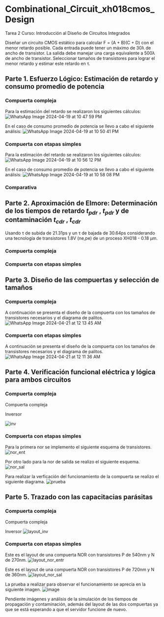 # Combinational_Circuit_xh018cmos_Design
Tarea 2 Curso: Introducción al Diseño de Circuitos Integrados

Diseñar un circuito CMOS estático para calcular F = (A + B)(C + D) con el menor retardo posible. Cada entrada puede tener un máximo de 30λ de ancho de transistor. La salida debe manejar una carga equivalente a 500λ de ancho de transistor. Seleccionar tamaños de transistores para lograr el menor retardo y estimar este retardo en τ.


## Parte 1. Esfuerzo Lógico: Estimación de retardo y consumo promedio de potencia 

### Compuerta compleja
Para la estimación del retardo se realizaron los siguientes cálculos:
![WhatsApp Image 2024-04-19 at 10 47 59 PM](https://github.com/DJosueMM/combinational_circuit_xh018cmos_design/assets/125601912/a24a9b17-6387-4d2f-9950-2d08de2075d6)

En el caso de consumo promedio de potencia se llevo a cabo el siguiente análisis:
![WhatsApp Image 2024-04-19 at 10 50 41 PM](https://github.com/DJosueMM/combinational_circuit_xh018cmos_design/assets/125601912/443cf5e8-7cf1-4539-88c6-86c919d10636)

### Compuerta con etapas simples
Para la estimación del retardo se realizaron los siguientes cálculos:
![WhatsApp Image 2024-04-19 at 10 56 12 PM](https://github.com/DJosueMM/combinational_circuit_xh018cmos_design/assets/125601912/d9f715c6-8552-4f35-9a2a-ef4e4a0d8438)

En el caso de consumo promedio de potencia se llevo a cabo el siguiente análisis:
![WhatsApp Image 2024-04-19 at 10 58 08 PM](https://github.com/DJosueMM/combinational_circuit_xh018cmos_design/assets/125601912/73d2950b-24f8-4659-ab4d-b589f31f6331)

### Comparativa





## Parte 2. Aproximación de Elmore: Determinación de los tiempos de retardo $t_{pdr}$ , $t_{pdr}$ y de contaminación $t_{cdr}$ , $t_{cdr}$
Usando τ de subida de 21.31ps y un τ de bajada de 30.64ps considerando una tecnología de transistores 1.8V (ne,pe) de un proceso XH018 - 0.18 µm.

### Compuerta compleja

### Compuerta con etapas simples




## Parte 3. Diseño de las compuertas y selección de tamaños

### Compuerta compleja
A continuación se presenta el diseño de la compuerta con los tamaños de transistores necesarios y el diagrama de palitos. 
![WhatsApp Image 2024-04-21 at 12 13 45 AM](https://github.com/DJosueMM/combinational_circuit_xh018cmos_design/assets/125601912/6f5a80f2-ee7e-4965-b716-87b3207eb1d3)


### Compuerta con etapas simples
A continuación se presenta el diseño de la compuerta con los tamaños de transistores necesarios y el diagrama de palitos. 
![WhatsApp Image 2024-04-21 at 12 11 36 AM](https://github.com/DJosueMM/combinational_circuit_xh018cmos_design/assets/125601912/63a72020-4805-47f7-84ec-3493fd615aca)




## Parte 4. Verificación funcional eléctrica y lógica para ambos circuitos

### Compuerta compleja
Compuerta compleja

Inversor

![inv](https://github.com/DJosueMM/combinational_circuit_xh018cmos_design/assets/125601912/f7611b4e-43bb-4e6a-9a4d-fa58a3e3932a)

### Compuerta con etapas simples
Para la primera nor se implemento el siguiente esquema de transistores.
![nor_ent](https://github.com/DJosueMM/combinational_circuit_xh018cmos_design/assets/125601912/93c0cde3-0f55-471b-956c-a28b8d616a73)

Por otro lado para la nor de salida se realizo el siguiente esquema.
![nor_sal](https://github.com/DJosueMM/combinational_circuit_xh018cmos_design/assets/125601912/b0b050da-8cb6-43e2-9bb8-efb821feccee)

Para realizar la verficación del funcionamiento de la compuerta se realizo el siguiente diagrama.
![prueba](https://github.com/DJosueMM/combinational_circuit_xh018cmos_design/assets/125601912/35b73edb-328a-4153-ac0d-430006ea2fcc)



## Parte 5. Trazado con las capacitacias parásitas

### Compuerta compleja
Compuerta compleja

Inversor
![layout_inv](https://github.com/DJosueMM/combinational_circuit_xh018cmos_design/assets/125601912/0b2cf507-70d3-4cca-a293-572600a74200)




### Compuerta con etapas simples
Este es el layout de una compuerta NOR con transistores P de 540nm y N de 270nm.
![layout_nor_entr](https://github.com/DJosueMM/combinational_circuit_xh018cmos_design/assets/125601912/997dfcf7-45d6-4385-8e28-fced79b99943)

Este es el layout de una compuerta NOR con transistores P de 720nm y N de 360nm.
![layout_nor_sal](https://github.com/DJosueMM/combinational_circuit_xh018cmos_design/assets/125601912/f18fa613-669b-41ff-b0b1-61cc85a44640)


La prueba a realizar para observar el funcionamiento se aprecia en la siguiente imagen. 
![image](https://github.com/DJosueMM/combinational_circuit_xh018cmos_design/assets/125601912/97082037-7602-492a-93cc-bff8d096e532)





Pendiente imágenes y análisis de la simulación de los tiempos de propagación y contaminación, además del layout de las dos compuertas ya que se está esperando a que el servidor funcione de nuevo.
